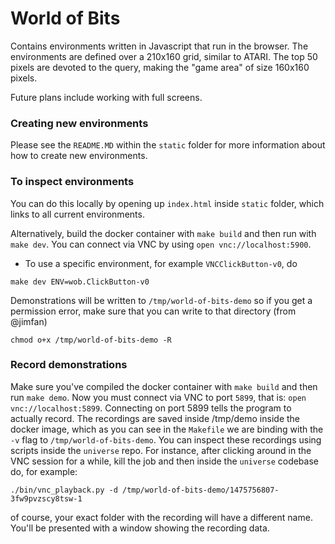 # World of Bits

Contains environments written in Javascript that run in the browser. The
environments are defined over a 210x160 grid, similar to ATARI. The top 50
pixels are devoted to the query, making the "game area" of size 160x160 pixels.

Future plans include working with full screens.

### Creating new environments

Please see the `README.MD` within the `static` folder for more information about how to create new environments.

### To inspect environments

You can do this locally by opening up `index.html` inside `static` folder,
which links to all current environments.

Alternatively, build the docker container with `make build` and then run
with `make dev`. You can connect via VNC by using `open vnc://localhost:5900`.

* To use a specific environment, for example `VNCClickButton-v0`, do

```
make dev ENV=wob.ClickButton-v0
```

Demonstrations will be written to `/tmp/world-of-bits-demo` so if you get a permission error, make sure that you can write to that directory (from @jimfan)
```
chmod o+x /tmp/world-of-bits-demo -R
```

### Record demonstrations

Make sure you've compiled the docker container with `make build` and then
run `make demo`. Now you must connect via VNC to port `5899`, that is:
`open vnc://localhost:5899`. Connecting on port 5899 tells the program to
actually record. The recordings are saved inside /tmp/demo inside the docker
image, which as you can see in the `Makefile` we are binding with the `-v`
flag to `/tmp/world-of-bits-demo`. You can inspect these recordings using
scripts inside the `universe` repo. For instance, after clicking around in
the VNC session for a while, kill the job and then inside the `universe` codebase
do, for example:

```
./bin/vnc_playback.py -d /tmp/world-of-bits-demo/1475756807-3fw9pvzscy8tsw-1
```

of course, your exact folder with the recording will have a different name.
You'll be presented with a window showing the recording data.

